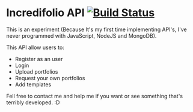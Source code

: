 # Incredifolio API [![Build Status](https://travis-ci.org/PedroOkawa/repo-start.svg?branch=master)](https://travis-ci.org/PedroOkawa/repo-start)

This is an experiment (Because It's my first time implementing API's, I've never programmed with JavaScript, NodeJS and MongoDB).

This API allow users to:

* Register as an user
* Login
* Upload portfolios
* Request your own portfolios
* Add templates

Fell free to contact me and help me if you want or see something that's terribly developed. :D
